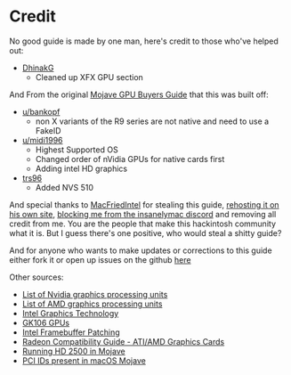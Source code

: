 # Credit

No good guide is made by one man, here's credit to those who've helped out:

* [DhinakG](https://github.com/dhinakg)
  * Cleaned up XFX GPU section

And From the original [Mojave GPU Buyers Guide](https://www.reddit.com/r/hackintosh/comments/b91vf5/mojave_gpu_buyers_guide/) that this was built off:

* [u/bankopf](https://www.reddit.com/u/bankopf/)
  * non X variants of the R9 series are not native and need to use a FakeID
* [u/midi1996](https://www.reddit.com/u/midi1996/)
  * Highest Supported OS
  * Changed order of nVidia GPUs for native cards first
  * Adding intel HD graphics
* [trs96](https://www.tonymacx86.com/members/trs96.507278/)
  * Added NVS 510

And special thanks to [MacFriedIntel](https://www.insanelymac.com/forum/profile/2126916-macfriedintel/) for stealing this guide, [rehosting it on his own site](https://boards.osx86.io/t/gpu-buyers-guide-june-2019/56), [blocking me from the insanelymac discord](https://imgur.com/a/DLBFhKS) and removing all credit from me. You are the people that make this hackintosh community what it is. But I guess there's one positive, who would steal a shitty guide?

And for anyone who wants to make updates or corrections to this guide either fork it or open up issues on the github [here](https://github.com/khronokernel/Catalina-GPU-Buyers-Guide)

Other sources:

* [List of Nvidia graphics processing units](https://en.wikipedia.org/wiki/List_of_Nvidia_graphics_processing_units)
* [List of AMD graphics processing units](https://en.wikipedia.org/wiki/List_of_AMD_graphics_processing_units)
* [Intel Graphics Technology](https://en.wikipedia.org/wiki/Intel_Graphics_Technology)
* [GK106 GPUs](https://www.techpowerup.com/gpu-specs/nvidia-gk106.g186)
* [Intel Framebuffer Patching](https://www.insanelymac.com/forum/topic/334899-intel-framebuffer-patching-using-whatevergreen/?tab=comments#comment-2626271)
* [Radeon Compatibility Guide - ATI/AMD Graphics Cards](https://www.tonymacx86.com/threads/radeon-compatibility-guide-ati-amd-graphics-cards.171291/)
* [Running HD 2500 in Mojave](https://olarila.com/forum/viewtopic.php?t=7714)
* [PCI IDs present in macOS Mojave](https://www.reddit.com/r/hackintosh/comments/9gn91k/all_supported_amd_gpus_from_macos_mojave_beta_11/)

